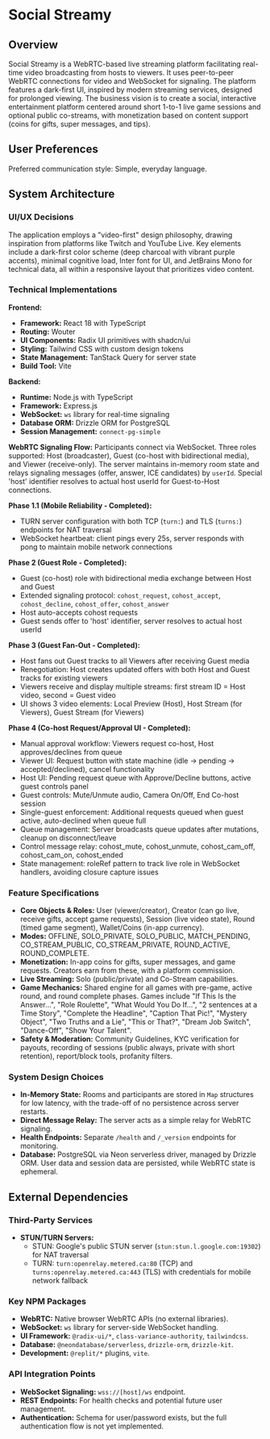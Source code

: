 # Social Streamy

## Overview
Social Streamy is a WebRTC-based live streaming platform facilitating real-time video broadcasting from hosts to viewers. It uses peer-to-peer WebRTC connections for video and WebSocket for signaling. The platform features a dark-first UI, inspired by modern streaming services, designed for prolonged viewing. The business vision is to create a social, interactive entertainment platform centered around short 1-to-1 live game sessions and optional public co-streams, with monetization based on content support (coins for gifts, super messages, and tips).

## User Preferences
Preferred communication style: Simple, everyday language.

## System Architecture

### UI/UX Decisions
The application employs a "video-first" design philosophy, drawing inspiration from platforms like Twitch and YouTube Live. Key elements include a dark-first color scheme (deep charcoal with vibrant purple accents), minimal cognitive load, Inter font for UI, and JetBrains Mono for technical data, all within a responsive layout that prioritizes video content.

### Technical Implementations
**Frontend:**
- **Framework:** React 18 with TypeScript
- **Routing:** Wouter
- **UI Components:** Radix UI primitives with shadcn/ui
- **Styling:** Tailwind CSS with custom design tokens
- **State Management:** TanStack Query for server state
- **Build Tool:** Vite

**Backend:**
- **Runtime:** Node.js with TypeScript
- **Framework:** Express.js
- **WebSocket:** `ws` library for real-time signaling
- **Database ORM:** Drizzle ORM for PostgreSQL
- **Session Management:** `connect-pg-simple`

**WebRTC Signaling Flow:**
Participants connect via WebSocket. Three roles supported: Host (broadcaster), Guest (co-host with bidirectional media), and Viewer (receive-only). The server maintains in-memory room state and relays signaling messages (offer, answer, ICE candidates) by `userId`. Special 'host' identifier resolves to actual host userId for Guest-to-Host connections.

**Phase 1.1 (Mobile Reliability - Completed):**
- TURN server configuration with both TCP (`turn:`) and TLS (`turns:`) endpoints for NAT traversal
- WebSocket heartbeat: client pings every 25s, server responds with pong to maintain mobile network connections

**Phase 2 (Guest Role - Completed):**
- Guest (co-host) role with bidirectional media exchange between Host and Guest
- Extended signaling protocol: `cohost_request`, `cohost_accept`, `cohost_decline`, `cohost_offer`, `cohost_answer`
- Host auto-accepts cohost requests
- Guest sends offer to 'host' identifier, server resolves to actual host userId

**Phase 3 (Guest Fan-Out - Completed):**
- Host fans out Guest tracks to all Viewers after receiving Guest media
- Renegotiation: Host creates updated offers with both Host and Guest tracks for existing viewers
- Viewers receive and display multiple streams: first stream ID = Host video, second = Guest video
- UI shows 3 video elements: Local Preview (Host), Host Stream (for Viewers), Guest Stream (for Viewers)

**Phase 4 (Co-host Request/Approval UI - Completed):**
- Manual approval workflow: Viewers request co-host, Host approves/declines from queue
- Viewer UI: Request button with state machine (idle → pending → accepted/declined), cancel functionality
- Host UI: Pending request queue with Approve/Decline buttons, active guest controls panel
- Guest controls: Mute/Unmute audio, Camera On/Off, End Co-host session
- Single-guest enforcement: Additional requests queued when guest active, auto-declined when queue full
- Queue management: Server broadcasts queue updates after mutations, cleanup on disconnect/leave
- Control message relay: cohost_mute, cohost_unmute, cohost_cam_off, cohost_cam_on, cohost_ended
- State management: roleRef pattern to track live role in WebSocket handlers, avoiding closure capture issues

### Feature Specifications
- **Core Objects & Roles:** User (viewer/creator), Creator (can go live, receive gifts, accept game requests), Session (live video state), Round (timed game segment), Wallet/Coins (in-app currency).
- **Modes:** OFFLINE, SOLO_PRIVATE, SOLO_PUBLIC, MATCH_PENDING, CO_STREAM_PUBLIC, CO_STREAM_PRIVATE, ROUND_ACTIVE, ROUND_COMPLETE.
- **Monetization:** In-app coins for gifts, super messages, and game requests. Creators earn from these, with a platform commission.
- **Live Streaming:** Solo (public/private) and Co-Stream capabilities.
- **Game Mechanics:** Shared engine for all games with pre-game, active round, and round complete phases. Games include "If This Is the Answer…", "Role Roulette", "What Would You Do If…", "2 sentences at a Time Story", "Complete the Headline", "Caption That Pic!", "Mystery Object", "Two Truths and a Lie", "This or That?", "Dream Job Switch", "Dance-Off", "Show Your Talent".
- **Safety & Moderation:** Community Guidelines, KYC verification for payouts, recording of sessions (public always, private with short retention), report/block tools, profanity filters.

### System Design Choices
- **In-Memory State:** Rooms and participants are stored in `Map` structures for low latency, with the trade-off of no persistence across server restarts.
- **Direct Message Relay:** The server acts as a simple relay for WebRTC signaling.
- **Health Endpoints:** Separate `/health` and `/_version` endpoints for monitoring.
- **Database:** PostgreSQL via Neon serverless driver, managed by Drizzle ORM. User data and session data are persisted, while WebRTC state is ephemeral.

## External Dependencies

### Third-Party Services
- **STUN/TURN Servers:** 
  - STUN: Google's public STUN server (`stun:stun.l.google.com:19302`) for NAT traversal
  - TURN: `turn:openrelay.metered.ca:80` (TCP) and `turns:openrelay.metered.ca:443` (TLS) with credentials for mobile network fallback

### Key NPM Packages
- **WebRTC:** Native browser WebRTC APIs (no external libraries).
- **WebSocket:** `ws` library for server-side WebSocket handling.
- **UI Framework:** `@radix-ui/*`, `class-variance-authority`, `tailwindcss`.
- **Database:** `@neondatabase/serverless`, `drizzle-orm`, `drizzle-kit`.
- **Development:** `@replit/*` plugins, `vite`.

### API Integration Points
- **WebSocket Signaling:** `wss://[host]/ws` endpoint.
- **REST Endpoints:** For health checks and potential future user management.
- **Authentication:** Schema for user/password exists, but the full authentication flow is not yet implemented.